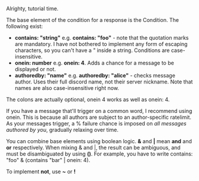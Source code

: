Alrighty, tutorial time. 

The base element of the condition for a response is the Condition. The following exist:
- **contains: "string"** e.g. **contains: "foo"** - note that the quotation marks are mandatory. I have not bothered to implement any form of escaping characters, so you can't have a " inside a string. Conditions are case-insensitive.  
- **onein: number** e.g. **onein: 4**. Adds a chance for a message to be displayed or not.
- **authoredby: "name"** e.g. **authoredby: "alice"** - checks message author. Uses their full discord name, not their server nickname. Note that names are also case-insensitive right now.  

The colons are actually optional, onein 4 works as well as onein: 4.

If you have a message that'll trigger on a common word, I recommend using onein. This is because all authors are subject to an author-specific ratelimit. As your messages trigger, a % failure chance is imposed on *all messages authored by you*, gradually relaxing over time. 

You can combine base elements using boolean logic. **&** and **|** mean **and** and **or** respectively. When mixing & and |, the result can be ambiguous, and must be disambiguated by using **()**. For example, you have to write contains: "foo" & (contains "bar" | onein: 4). 

To implement **not**, use **~** or **!**